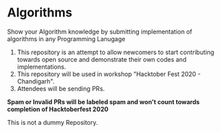 # Algorithms
Show your Algorithm knowledge by submitting implementation of algorithms in any Programming Lanugage

1. This repository is an attempt to allow newcomers to start contributing towards open source and demonstrate their own codes and implementations.
2. This repository will be used in workshop "Hacktober Fest 2020 - Chandigarh".
3. Attendees will be sending PRs.

**Spam or Invalid PRs will be labeled spam and won't count towards completion of Hacktoberfest 2020**

This is not a dummy Repository.
